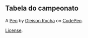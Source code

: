 Tabela do campeonato
--------------------


A [Pen](https://codepen.io/glucasmr/pen/mdBvJNK) by [Gleison Rocha](https://codepen.io/glucasmr) on [CodePen](https://codepen.io).

[License](https://codepen.io/glucasmr/pen/mdBvJNK/license).